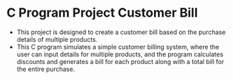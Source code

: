 # C Program Project Customer Bill

* This project is designed to create a customer bill based on the purchase details of multiple products.
* This C program simulates a simple customer billing system, where the user can input details for multiple products,
  and the program calculates discounts and generates a bill for each product along with a total bill for the entire purchase.
